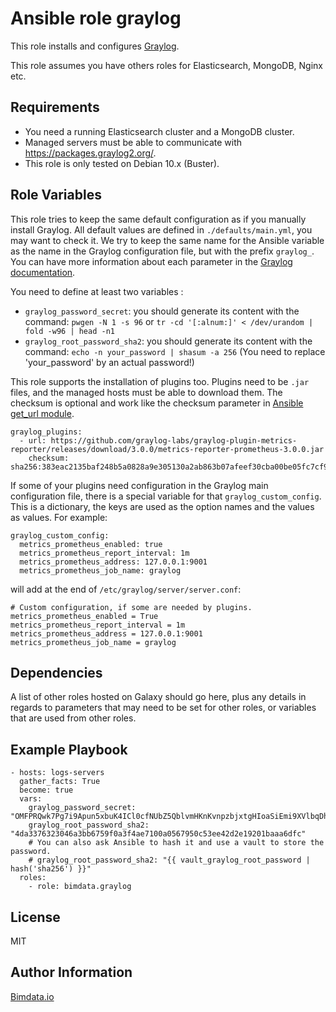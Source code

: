 Ansible role graylog
=========

This role installs and configures [Graylog](https://www.graylog.org/).

This role assumes you have others roles for Elasticsearch, MongoDB, Nginx etc.

Requirements
------------

* You need a running Elasticsearch cluster and a MongoDB cluster.
* Managed servers must be able to communicate with https://packages.graylog2.org/.
* This role is only tested on Debian 10.x (Buster).

Role Variables
--------------

This role tries to keep the same default configuration as if you manually install
Graylog. All default values are defined in `./defaults/main.yml`, you may want to
check it.
We try to keep the same name for the Ansible variable as the name in the Graylog
configuration file, but with the prefix `graylog_`. You can have more information
about each parameter in the [Graylog documentation](https://docs.graylog.org/en/latest/pages/configuration/server.conf.html).

You need to define at least two variables :
* `graylog_password_secret`: you should generate its content with the command:
`pwgen -N 1 -s 96` or `tr -cd '[:alnum:]' < /dev/urandom | fold -w96 | head -n1`
* `graylog_root_password_sha2`: you should generate its content with the command:
`echo -n your_password | shasum -a 256` (You need to replace 'your_password' by
an actual password!)

This role supports the installation of plugins too. Plugins need to be `.jar` files,
and the managed hosts must be able to download them. The checksum is optional and work
like the checksum parameter in [Ansible get_url module](https://docs.ansible.com/ansible/latest/collections/ansible/builtin/get_url_module.html#parameter-checksum).
```
graylog_plugins:
  - url: https://github.com/graylog-labs/graylog-plugin-metrics-reporter/releases/download/3.0.0/metrics-reporter-prometheus-3.0.0.jar
    checksum: sha256:383eac2135baf248b5a0828a9e305130a2ab863b07afeef30cba00be05fc7cf9
```

If some of your plugins need configuration in the Graylog main configuration file, there is
a special variable for that `graylog_custom_config`. This is a dictionary, the keys are used
as the option names and the values as values. For example:
```
graylog_custom_config:
  metrics_prometheus_enabled: true
  metrics_prometheus_report_interval: 1m
  metrics_prometheus_address: 127.0.0.1:9001
  metrics_prometheus_job_name: graylog
```
will add at the end of `/etc/graylog/server/server.conf`:
```
# Custom configuration, if some are needed by plugins.
metrics_prometheus_enabled = True
metrics_prometheus_report_interval = 1m
metrics_prometheus_address = 127.0.0.1:9001
metrics_prometheus_job_name = graylog
```

Dependencies
------------

A list of other roles hosted on Galaxy should go here, plus any details in regards to parameters that may need to be set for other roles, or variables that are used from other roles.

Example Playbook
----------------

```
- hosts: logs-servers
  gather_facts: True
  become: true
  vars:
    graylog_password_secret: "OMFPRQwk7Pg7i9Apun5xbuK4ICl0cfNUbZ5QblvmHKnKvnpzbjxtgHIoaSiEmi9XVlbqDhI6d8UqErW2wRiS0uapaHRgW4e"
    graylog_root_password_sha2: "4da3376323046a3bb6759f0a3f4ae7100a0567950c53ee42d2e19201baaa6dfc"
    # You can also ask Ansible to hash it and use a vault to store the password.
    # graylog_root_password_sha2: "{{ vault_graylog_root_password | hash('sha256') }}"
  roles:
    - role: bimdata.graylog
```

License
-------

MIT

Author Information
------------------

[Bimdata.io](https://bimdata.io/)
